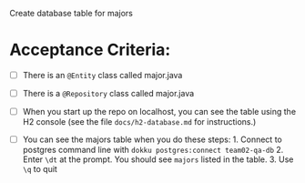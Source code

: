 Create database table for majors


# Acceptance Criteria:

- [ ] There is an `@Entity` class called major.java
- [ ] There is a `@Repository` class called major.java
- [ ] When you start up the repo on localhost, you can see the table
      using the H2 console (see the file `docs/h2-database.md` for 
      instructions.)
- [ ] You can see the majors table when you do these steps:
      1. Connect to postgres command line with 
         ```
         dokku postgres:connect team02-qa-db
         ```
      2. Enter `\dt` at the prompt. You should see
         `majors` listed in the table.
      3. Use `\q` to quit


